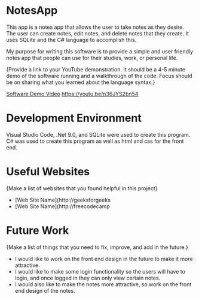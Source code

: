 # NotesApp

This app is a notes app that allows the user to take notes as they desire. The user can create notes, edit notes, and delete notes that they create. It uses SQLite and the C# language to accomplish this. 

My purpose for writing this software is to provide a simple and user friendly notes app that people can use for their studies, work, or personal life.

{Provide a link to your YouTube demonstration. It should be a 4-5 minute demo of the software running and a walkthrough of the code. Focus should be on sharing what you learned about the language syntax.}

[Software Demo Video]([https://youtu.be/n36JYS2bn54])
https://youtu.be/n36JYS2bn54

# Development Environment

Visual Studio Code, .Net 9.0, and SQLite were used to create this program.
C# was used to create this program as well as html and css for the front end.

# Useful Websites

{Make a list of websites that you found helpful in this project}

- [Web Site Name](http://geeksforgeeks
- [Web Site Name](http://freecodecamp

# Future Work

{Make a list of things that you need to fix, improve, and add in the future.}

- I would like to work on the front end design in the future to make it more attractive.
- I would like to make some login functionality so the users will have to login, and once logged in they can only view certain notes.
- I would also like to make the notes more attractive, so work on the front end design of the notes.

